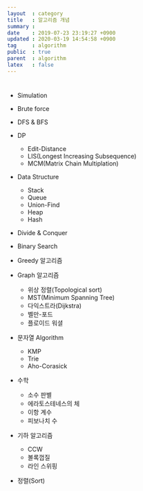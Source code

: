 ```yaml
---
layout  : category
title   : 알고리즘 개념
summary : 
date    : 2019-07-23 23:19:27 +0900
updated : 2020-03-19 14:54:58 +0900
tag     : algorithm
public  : true
parent  : algorithm
latex   : false
---
```


#
* Simulation
* Brute force
* DFS & BFS
 
* DP
	* Edit-Distance
	* LIS(Longest Increasing Subsequence)
	* MCM(Matrix Chain Multiplation)

* Data Structure
	* Stack
	* Queue
	* Union-Find
	* Heap 
	* Hash

* Divide & Conquer
 
* Binary Search
 
* Greedy 알고리즘

* Graph 알고리즘
	* 위상 정렬(Topological sort)
	* MST(Minimum Spanning Tree)
	* 다익스트라(Dijkstra)
	* 벨만-포드
	* 플로이드 워셜
 
* 문자열 Algorithm
	* KMP
	* Trie
	* Aho-Corasick

* 수학
	* 소수 판별
	* 에라토스테네스의 체
	* 이항 계수
	* 피보나치 수

* 기하 알고리즘
	* CCW
	* 볼록껍질
	* 라인 스위핑

* 정렬(Sort)
